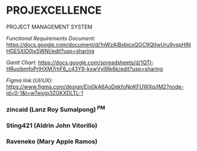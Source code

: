 # PROJEXCELLENCE
PROJECT MANAGEMENT SYSTEM

*Functional Requirements Document:*
https://docs.google.com/document/d/1nWzAiBxbicxQGC9QtIwUru9vspHINHGE5XID0jx5WNI/edit?usp=sharing

*Gantt Chart:*
https://docs.google.com/spreadsheets/d/1QTl-HRuxibmfoPrlHXM7rtjF6_c43Y9-kxwVyI9Ik6k/edit?usp=sharing

*Figma link:(UI/UX):*
https://www.figma.com/design/Ejn0kA6AoDekfoNpKFUWXq/IM2?node-id=0-1&t=wTeiojp3ZGKXDLTL-1



### zincaid (Lanz Roy Sumalpong)<sup> PM </sup>
### Sting421 (Aldrin John Vitorillo)
### Raveneko (Mary Apple Ramos)




